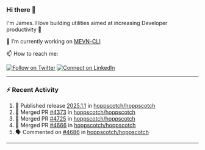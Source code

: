 ### Hi there 👋

I'm James. I love building utilities aimed at increasing Developer productivity :raised_hands: 

🔭 I’m currently working on [MEVN-CLI](https://github.com/madlabsinc/mevn-cli)

📫 How to reach me:

[![Follow on Twitter](https://img.shields.io/badge/--twitter?label=Twitter&logo=Twitter&style=social)](https://twitter.com/james_madhacks) [![Connect on LinkedIn](https://img.shields.io/badge/--linkedin?label=LinkedIn&logo=LinkedIn&style=social)](https://www.linkedin.com/in/jamesgeorge007)

---

### :zap: Recent Activity

<!--START_SECTION:activity-->
1. 🚀 Published release [2025.1.1](https://github.com/hoppscotch/hoppscotch/releases/tag/2025.1.1) in [hoppscotch/hoppscotch](https://github.com/hoppscotch/hoppscotch)
2. 🎉 Merged PR [#4373](https://github.com/hoppscotch/hoppscotch/pull/4373) in [hoppscotch/hoppscotch](https://github.com/hoppscotch/hoppscotch)
3. 🎉 Merged PR [#4725](https://github.com/hoppscotch/hoppscotch/pull/4725) in [hoppscotch/hoppscotch](https://github.com/hoppscotch/hoppscotch)
4. 🎉 Merged PR [#4666](https://github.com/hoppscotch/hoppscotch/pull/4666) in [hoppscotch/hoppscotch](https://github.com/hoppscotch/hoppscotch)
5. 🗣 Commented on [#4686](https://github.com/hoppscotch/hoppscotch/pull/4686#issuecomment-2637052217) in [hoppscotch/hoppscotch](https://github.com/hoppscotch/hoppscotch)
<!--END_SECTION:activity-->

---

<!--
**jamesgeorge007/jamesgeorge007** is a ✨ _special_ ✨ repository because its `README.md` (this file) appears on your GitHub profile.

Here are some ideas to get you started:

- 🌱 I’m currently learning ...
- 👯 I’m looking to collaborate on ...
- 🤔 I’m looking for help with ...
- 💬 Ask me about ...
- 😄 Pronouns: ...
- ⚡ Fun fact: ...
-->

